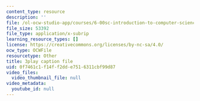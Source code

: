 ```yaml
---
content_type: resource
description: ''
file: /ol-ocw-studio-app/courses/6-00sc-introduction-to-computer-science-and-programming-spring-2011/0f7461c1f14ff2dde7516311cbf99d87_FBKxrPEeCSU.srt
file_size: 53392
file_type: application/x-subrip
learning_resource_types: []
license: https://creativecommons.org/licenses/by-nc-sa/4.0/
ocw_type: OCWFile
resourcetype: Other
title: 3play caption file
uid: 0f7461c1-f14f-f2dd-e751-6311cbf99d87
video_files:
  video_thumbnail_file: null
video_metadata:
  youtube_id: null
---
```

